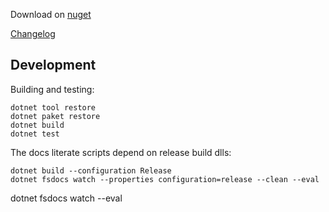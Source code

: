 Download on [nuget](https://www.nuget.org/packages/FSharp.Data.Fred/)

[Changelog](https://github.com/nhirschey/FSharp.Data.Fred/blob/main/src/FSharp.Data.Fred/CHANGELOG.md)

## Development

Building and testing:
```
dotnet tool restore
dotnet paket restore
dotnet build
dotnet test
```

The docs literate scripts depend on release build dlls:
```
dotnet build --configuration Release
dotnet fsdocs watch --properties configuration=release --clean --eval
```

dotnet fsdocs watch --eval
```